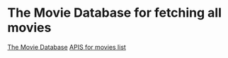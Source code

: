 # The Movie Database for fetching all movies
[The Movie Database](https://www.themoviedb.org/)
[APIS for movies list](https://developer.themoviedb.org/reference/movie-now-playing-list)